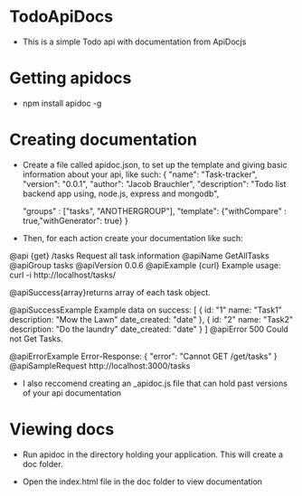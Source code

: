 # TodoApiDocs
- This is a simple Todo api with documentation from ApiDocjs

# Getting apidocs

- npm install apidoc -g


# Creating documentation

- Create a file called apidoc.json, to set up the template and giving basic information about your api, like such:
{
  "name": "Task-tracker",
  "version": "0.0.1",
  "author": "Jacob Brauchler",
  "description": "Todo list backend app using, node.js, express and mongodb",
 
  "groups" : ["tasks", "ANOTHERGROUP"],
 "template": {"withCompare" : true,"withGenerator": true}
}

- Then, for each action create your documentation like such: 

 @api {get} /tasks Request all task information
 @apiName GetAllTasks
 @apiGroup tasks
 @apiVersion 0.0.6
 @apiExample {curl} Example usage:
     curl -i http://localhost/tasks/

 @apiSuccess{array}returns array of each task object.

 @apiSuccessExample Example data on success:
 [
 	{
 	id: "1"
 	name: "Task1"
 	description: "Mow the Lawn"
 	date_created: "date"
 	},
 	{
 	id: "2"
 	name: "Task2"
 	description: "Do the laundry"
 	date_created: "date"
 	}
 ]
 @apiError 500 Could not Get Tasks.

 @apiErrorExample Error-Response:
     {
       "error": "Cannot GET /get/tasks"
     }
 @apiSampleRequest http://localhost:3000/tasks


- I also reccomend creating an _apidoc.js file that can hold past versions of your api documentation


# Viewing docs

- Run apidoc in the directory holding your application. This will create a doc folder. 

- Open the index.html file in the doc folder to view documentation